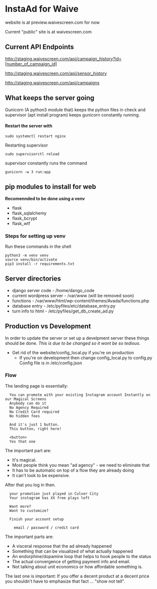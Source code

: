 # InstaAd for Waive

website is at preview.waivescreen.com for now

Current "public" site is at waivescreen.com

## Current API Endpoints

http://staging.waivescreen.com/api/campaign_history?id=[number_of_campaign_id]

http://staging.waivescreen.com/api/sensor_history

http://staging.waivescreen.com/api/campaigns

## What keeps the server going
Gunicorn (A python3 module that) keeps the python files in check and supervisor (apt install program) keeps gunicorn constantly running. 
#### Restart the server with 
```
sudo systemctl restart nginx
```
Restarting supervisor
```
sudo supervisorctl reload
```
supervisor constantly runs the command 
```
gunicorn -w 3 run:app
```

## pip modules to install for web
__Recomennded to be done using a venv__
* flask
* flask_sqlalchemy
* flask_bcrypt
* flask_wtf

### Steps for setting up venv
Run these commands in the shell
```
python3 -m venv venv
source venv/bin/activate
pip3 install -r requirements.txt
```

## Server directories
* django server code - /home/dango_code
* current wordpress server - /var/www (will be removed soon)
* functions - /var/www/html/wp-content/themes/Avada/functions.php
* database entry - /etc/pyfiles/etc/database_entry.py
* turn info to html - /etc/pyfiles/get_db_create_ad.py

## Production vs Development
In order to update the server or set up a develpment server these things should be done. _This is due to be changed so it wont be so tedious_.
* Get rid of the website/config_local.py if you're on production 
	* If you're on development then change config_local.py to config.py
Config file is in /etc/config.json

### Flow

The landing page is essentially:

```
  You can promote with your existing Instagram account Instantly on our Magical Screens
  Anybody can do it
  No Agency Required
  No Credit Card required
  No hidden fees

  And it's just 1 button.
  This button, right here!

  <button>
  Yes that one
```
The important part are:
  
  * It's magical. 
  * Most people think you mean "ad agency" - we need to eliminate that
  * It has to be automatic on top of a flow they are already doing
  * It can't look to be expensive.

After that you log in then.

```
  your promotion just played in Culver City
  Your instagram has XX free plays left

  Want more?
  Want to customize?

  Finish your account setup

    email / password / credit card
```

The important parts are:

  * A visceral response that the ad already happened
  * Something that can be visualized of what actually happened
  * An endorphine/dopamine loop that helps to hook people to the status
  * The actual convergence of getting payment info and email.
  * Not talking about unit economics or how affordable something is.

The last one is important: If you offer a decent product at a decent price you shouldn't
have to emphasize that fact ... "show not tell".

